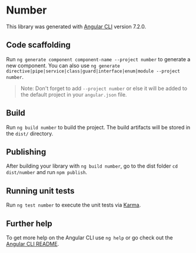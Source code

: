 # Number

This library was generated with [Angular CLI](https://github.com/angular/angular-cli) version 7.2.0.

## Code scaffolding

Run `ng generate component component-name --project number` to generate a new component. You can also use `ng generate directive|pipe|service|class|guard|interface|enum|module --project number`.
> Note: Don't forget to add `--project number` or else it will be added to the default project in your `angular.json` file. 

## Build

Run `ng build number` to build the project. The build artifacts will be stored in the `dist/` directory.

## Publishing

After building your library with `ng build number`, go to the dist folder `cd dist/number` and run `npm publish`.

## Running unit tests

Run `ng test number` to execute the unit tests via [Karma](https://karma-runner.github.io).

## Further help

To get more help on the Angular CLI use `ng help` or go check out the [Angular CLI README](https://github.com/angular/angular-cli/blob/master/README.md).
